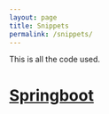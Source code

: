 ```yaml
---
layout: page
title: Snippets
permalink: /snippets/
---
```


This is all the code used.

# [Springboot](https://jsonlog.github.io/snippets/2018/04/07/springboot.html)
